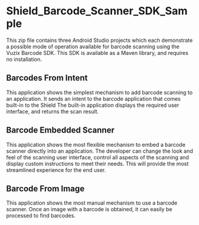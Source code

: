 # Shield_Barcode_Scanner_SDK_Sample

This zip file contains three Android Studio projects which each demonstrate a possible mode of 
operation available for barcode scanning using the Vuzix Barcode SDK. This SDK is available as a
Maven library, and requires no installation.


Barcodes From Intent
--------------------
This application shows the simplest mechanism to add barcode scanning to an application. It sends an
intent to the barcode application that comes built-in to the Shield The built-in application displays 
the required user interface, and returns the scan result. 


Barcode Embedded Scanner
------------------------
This application shows the most flexible mechanism to embed a barcode scanner directly into an 
application. The developer can change the look and feel of the scanning user interface, control all 
aspects of the scanning and display custom instructions to meet their needs. This will provide the 
most streamlined experience for the end user.


Barcode From Image
------------------
This application shows the most manual mechanism to use a barcode scanner.  Once an image with a barcode
is obtained, it can easily be processed to find barcodes.

